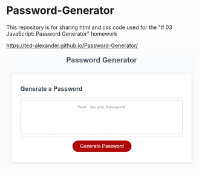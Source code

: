 # Password-Generator

This repository is for sharing html and css code used for the "# 03 JavaScript: Password Generator" homework

https://ted-alexander.github.io/Password-Generator/

![screenshot of website](Capture.png)

